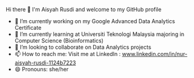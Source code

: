 Hi there 👋 
I'm Aisyah Rusdi and welcome to my GitHub profile 

- 🔭 I’m currently working on my Google Advanced Data Analytics Certificate
- 🌱 I’m currently learning at Universiti Teknologi Malaysia majoring in Computer Science (Bioinformatics)
- 👯 I’m looking to collaborate on Data Analytics projects
- 📫 How to reach me: Visit me at LinkedIn : www.linkedin.com/in/nur-aisyah-rusdi-1124b7223
- 😄 Pronouns: she/her
